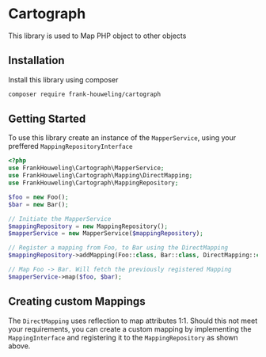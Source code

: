 # Cartograph
This library is used to Map PHP object to other objects

## Installation
Install this library using composer
```bash
composer require frank-houweling/cartograph
```

## Getting Started
To use this library create an instance of the `MapperService`, using your preffered `MappingRepositoryInterface`
````php
<?php
use FrankHouweling\Cartograph\MapperService;
use FrankHouweling\Cartograph\Mapping\DirectMapping;
use FrankHouweling\Cartograph\MappingRepository;

$foo = new Foo();
$bar = new Bar();

// Initiate the MapperService
$mappingRepository = new MappingRepository();
$mapperService = new MapperService($mappingRepository);

// Register a mapping from Foo, to Bar using the DirectMapping
$mappingRepository->addMapping(Foo::class, Bar::class, DirectMapping::class);

// Map Foo -> Bar. Will fetch the previously registered Mapping
$mapperService->map($foo, $bar);
````

## Creating custom Mappings
 The `DirectMapping` uses reflection to map attributes 1:1. Should this not meet your requirements, you can create
 a custom mapping by implementing the `MappingInterface` and registering it to the `MappingRepository` as shown above. 